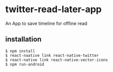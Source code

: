 # twitter-read-later-app
An App to save timeline for offline read

## installation
```
$ npm install
$ react-naative link react-native-twitter
$ react-native link react-native-vector-icons
$ npm run-android
```

